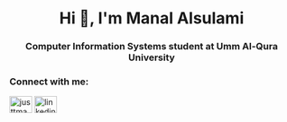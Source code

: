 <h1 align="center">Hi 👋, I'm Manal Alsulami</h1>
<h3 align="center">Computer Information Systems student at Umm Al-Qura University</h3>

<h3 align="left">Connect with me:</h3>
<p align="left">
<a href="https://twitter.com/justtmanal" target="blank"><img align="center" src="https://raw.githubusercontent.com/rahuldkjain/github-profile-readme-generator/master/src/images/icons/Social/twitter.svg" alt="justtmanal" height="30" width="40" /></a>
<a href="https://www.linkedin.com/in/manal-alsulami-9b3b25272/" target="blank"><img align="center" src="https://raw.githubusercontent.com/rahuldkjain/github-profile-readme-generator/master/src/images/icons/Social/linked-in-alt.svg" alt="linkedin.com/in/manal-alsulami-9b3b25272" height="30" width="40" /></a>
</p>

